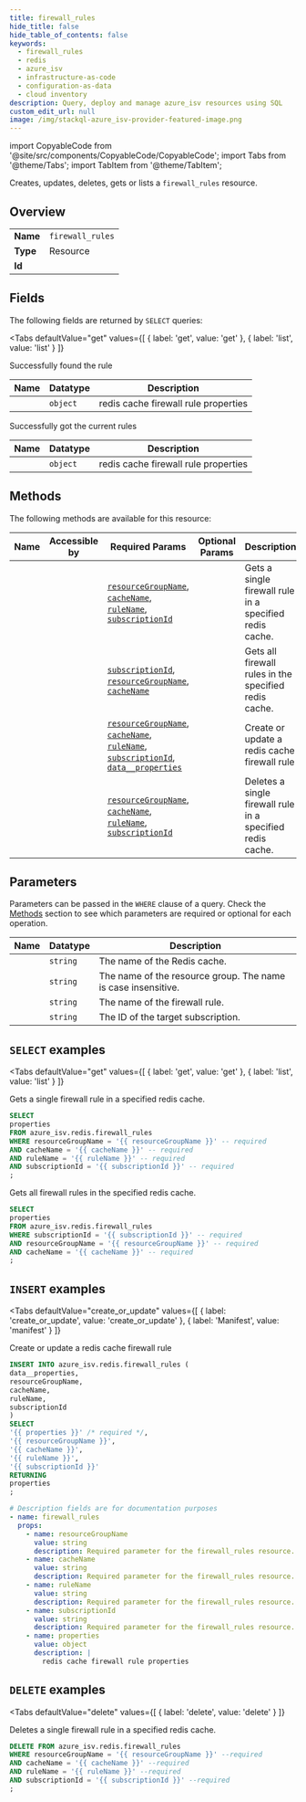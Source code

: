 ```yaml
--- 
title: firewall_rules
hide_title: false
hide_table_of_contents: false
keywords:
  - firewall_rules
  - redis
  - azure_isv
  - infrastructure-as-code
  - configuration-as-data
  - cloud inventory
description: Query, deploy and manage azure_isv resources using SQL
custom_edit_url: null
image: /img/stackql-azure_isv-provider-featured-image.png
---
```


import CopyableCode from '@site/src/components/CopyableCode/CopyableCode';
import Tabs from '@theme/Tabs';
import TabItem from '@theme/TabItem';

Creates, updates, deletes, gets or lists a <code>firewall_rules</code> resource.

## Overview
<table><tbody>
<tr><td><b>Name</b></td><td><code>firewall_rules</code></td></tr>
<tr><td><b>Type</b></td><td>Resource</td></tr>
<tr><td><b>Id</b></td><td><CopyableCode code="azure_isv.redis.firewall_rules" /></td></tr>
</tbody></table>

## Fields

The following fields are returned by `SELECT` queries:

<Tabs
    defaultValue="get"
    values={[
        { label: 'get', value: 'get' },
        { label: 'list', value: 'list' }
    ]}
>
<TabItem value="get">

Successfully found the rule

<table>
<thead>
    <tr>
    <th>Name</th>
    <th>Datatype</th>
    <th>Description</th>
    </tr>
</thead>
<tbody>
<tr>
    <td><CopyableCode code="properties" /></td>
    <td><code>object</code></td>
    <td>redis cache firewall rule properties</td>
</tr>
</tbody>
</table>
</TabItem>
<TabItem value="list">

Successfully got the current rules

<table>
<thead>
    <tr>
    <th>Name</th>
    <th>Datatype</th>
    <th>Description</th>
    </tr>
</thead>
<tbody>
<tr>
    <td><CopyableCode code="properties" /></td>
    <td><code>object</code></td>
    <td>redis cache firewall rule properties</td>
</tr>
</tbody>
</table>
</TabItem>
</Tabs>

## Methods

The following methods are available for this resource:

<table>
<thead>
    <tr>
    <th>Name</th>
    <th>Accessible by</th>
    <th>Required Params</th>
    <th>Optional Params</th>
    <th>Description</th>
    </tr>
</thead>
<tbody>
<tr>
    <td><a href="#get"><CopyableCode code="get" /></a></td>
    <td><CopyableCode code="select" /></td>
    <td><a href="#parameter-resourceGroupName"><code>resourceGroupName</code></a>, <a href="#parameter-cacheName"><code>cacheName</code></a>, <a href="#parameter-ruleName"><code>ruleName</code></a>, <a href="#parameter-subscriptionId"><code>subscriptionId</code></a></td>
    <td></td>
    <td>Gets a single firewall rule in a specified redis cache.</td>
</tr>
<tr>
    <td><a href="#list"><CopyableCode code="list" /></a></td>
    <td><CopyableCode code="select" /></td>
    <td><a href="#parameter-subscriptionId"><code>subscriptionId</code></a>, <a href="#parameter-resourceGroupName"><code>resourceGroupName</code></a>, <a href="#parameter-cacheName"><code>cacheName</code></a></td>
    <td></td>
    <td>Gets all firewall rules in the specified redis cache.</td>
</tr>
<tr>
    <td><a href="#create_or_update"><CopyableCode code="create_or_update" /></a></td>
    <td><CopyableCode code="insert" /></td>
    <td><a href="#parameter-resourceGroupName"><code>resourceGroupName</code></a>, <a href="#parameter-cacheName"><code>cacheName</code></a>, <a href="#parameter-ruleName"><code>ruleName</code></a>, <a href="#parameter-subscriptionId"><code>subscriptionId</code></a>, <a href="#parameter-data__properties"><code>data__properties</code></a></td>
    <td></td>
    <td>Create or update a redis cache firewall rule</td>
</tr>
<tr>
    <td><a href="#delete"><CopyableCode code="delete" /></a></td>
    <td><CopyableCode code="delete" /></td>
    <td><a href="#parameter-resourceGroupName"><code>resourceGroupName</code></a>, <a href="#parameter-cacheName"><code>cacheName</code></a>, <a href="#parameter-ruleName"><code>ruleName</code></a>, <a href="#parameter-subscriptionId"><code>subscriptionId</code></a></td>
    <td></td>
    <td>Deletes a single firewall rule in a specified redis cache.</td>
</tr>
</tbody>
</table>

## Parameters

Parameters can be passed in the `WHERE` clause of a query. Check the [Methods](#methods) section to see which parameters are required or optional for each operation.

<table>
<thead>
    <tr>
    <th>Name</th>
    <th>Datatype</th>
    <th>Description</th>
    </tr>
</thead>
<tbody>
<tr id="parameter-cacheName">
    <td><CopyableCode code="cacheName" /></td>
    <td><code>string</code></td>
    <td>The name of the Redis cache.</td>
</tr>
<tr id="parameter-resourceGroupName">
    <td><CopyableCode code="resourceGroupName" /></td>
    <td><code>string</code></td>
    <td>The name of the resource group. The name is case insensitive.</td>
</tr>
<tr id="parameter-ruleName">
    <td><CopyableCode code="ruleName" /></td>
    <td><code>string</code></td>
    <td>The name of the firewall rule.</td>
</tr>
<tr id="parameter-subscriptionId">
    <td><CopyableCode code="subscriptionId" /></td>
    <td><code>string</code></td>
    <td>The ID of the target subscription.</td>
</tr>
</tbody>
</table>

## `SELECT` examples

<Tabs
    defaultValue="get"
    values={[
        { label: 'get', value: 'get' },
        { label: 'list', value: 'list' }
    ]}
>
<TabItem value="get">

Gets a single firewall rule in a specified redis cache.

```sql
SELECT
properties
FROM azure_isv.redis.firewall_rules
WHERE resourceGroupName = '{{ resourceGroupName }}' -- required
AND cacheName = '{{ cacheName }}' -- required
AND ruleName = '{{ ruleName }}' -- required
AND subscriptionId = '{{ subscriptionId }}' -- required
;
```
</TabItem>
<TabItem value="list">

Gets all firewall rules in the specified redis cache.

```sql
SELECT
properties
FROM azure_isv.redis.firewall_rules
WHERE subscriptionId = '{{ subscriptionId }}' -- required
AND resourceGroupName = '{{ resourceGroupName }}' -- required
AND cacheName = '{{ cacheName }}' -- required
;
```
</TabItem>
</Tabs>


## `INSERT` examples

<Tabs
    defaultValue="create_or_update"
    values={[
        { label: 'create_or_update', value: 'create_or_update' },
        { label: 'Manifest', value: 'manifest' }
    ]}
>
<TabItem value="create_or_update">

Create or update a redis cache firewall rule

```sql
INSERT INTO azure_isv.redis.firewall_rules (
data__properties,
resourceGroupName,
cacheName,
ruleName,
subscriptionId
)
SELECT 
'{{ properties }}' /* required */,
'{{ resourceGroupName }}',
'{{ cacheName }}',
'{{ ruleName }}',
'{{ subscriptionId }}'
RETURNING
properties
;
```
</TabItem>
<TabItem value="manifest">

```yaml
# Description fields are for documentation purposes
- name: firewall_rules
  props:
    - name: resourceGroupName
      value: string
      description: Required parameter for the firewall_rules resource.
    - name: cacheName
      value: string
      description: Required parameter for the firewall_rules resource.
    - name: ruleName
      value: string
      description: Required parameter for the firewall_rules resource.
    - name: subscriptionId
      value: string
      description: Required parameter for the firewall_rules resource.
    - name: properties
      value: object
      description: |
        redis cache firewall rule properties
```
</TabItem>
</Tabs>


## `DELETE` examples

<Tabs
    defaultValue="delete"
    values={[
        { label: 'delete', value: 'delete' }
    ]}
>
<TabItem value="delete">

Deletes a single firewall rule in a specified redis cache.

```sql
DELETE FROM azure_isv.redis.firewall_rules
WHERE resourceGroupName = '{{ resourceGroupName }}' --required
AND cacheName = '{{ cacheName }}' --required
AND ruleName = '{{ ruleName }}' --required
AND subscriptionId = '{{ subscriptionId }}' --required
;
```
</TabItem>
</Tabs>
